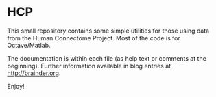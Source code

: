 # HCP
This small repository contains some simple utilities for those using data from the Human Connectome Project. Most of the code is for Octave/Matlab.

The documentation is within each file (as help text or comments at the beginning). Further information available in blog entries at http://brainder.org.

Enjoy!

